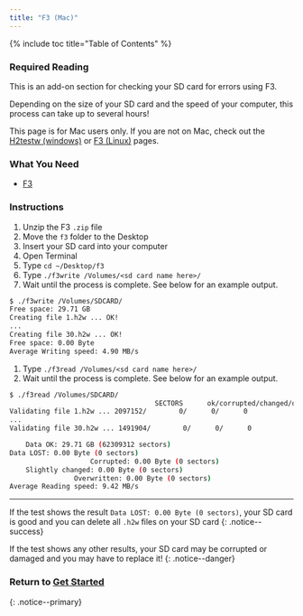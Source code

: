 ```yaml
---
title: "F3 (Mac)"
---
```


{% include toc title="Table of Contents" %}

### Required Reading

This is an add-on section for checking your SD card for errors using F3.

Depending on the size of your SD card and the speed of your computer, this process can take up to several hours!

This page is for Mac users only. If you are not on Mac, check out the [H2testw (windows)](h2testw-(windows)) or [F3 (Linux)](f3-(linux)) pages.

### What You Need

* [F3](assets/f3mac.zip)

### Instructions

1. Unzip the F3 `.zip` file
1. Move the `f3` folder to the Desktop
1. Insert your SD card into your computer
1. Open Terminal
1. Type `cd ~/Desktop/f3`
1. Type `./f3write /Volumes/<sd card name here>/`
1. Wait until the process is complete. See below for an example output.

~~~ bash
$ ./f3write /Volumes/SDCARD/
Free space: 29.71 GB
Creating file 1.h2w ... OK!
...
Creating file 30.h2w ... OK!
Free space: 0.00 Byte
Average Writing speed: 4.90 MB/s
~~~

1. Type `./f3read /Volumes/<sd card name here>/`
1. Wait until the process is complete. See below for an example output.

~~~ bash
$ ./f3read /Volumes/SDCARD/
									SECTORS      ok/corrupted/changed/overwritten
Validating file 1.h2w ... 2097152/        0/      0/      0
...
Validating file 30.h2w ... 1491904/        0/      0/      0

	Data OK: 29.71 GB (62309312 sectors)
Data LOST: 0.00 Byte (0 sectors)
					Corrupted: 0.00 Byte (0 sectors)
	Slightly changed: 0.00 Byte (0 sectors)
				Overwritten: 0.00 Byte (0 sectors)
Average Reading speed: 9.42 MB/s
~~~

___

If the test shows the result `Data LOST: 0.00 Byte (0 sectors)`, your SD card is good and you can delete all `.h2w` files on your SD card
{: .notice--success}

If the test shows any other results, your SD card may be corrupted or damaged and you may have to replace it!
{: .notice--danger}

### Return to [Get Started](get-started)
{: .notice--primary}
